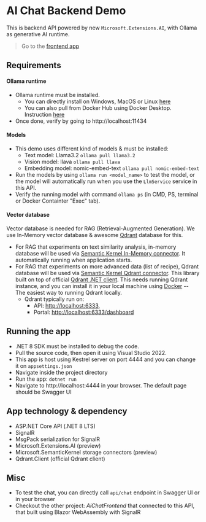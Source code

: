 # AI Chat Backend Demo
This is backend API powered by new `Microsoft.Extensions.AI`, with Ollama as generative AI runtime.

> Go to the [frontend app](https://github.com/ahmadnazif/AiChatFrontendDemo)

## Requirements
#### Ollama runtime
- Ollama runtime must be installed.
  - You can directly install on Windows, MacOS or Linux [here](https://ollama.com/download)
  - You can also pull from Docker Hub using Docker Desktop. Instruction [here](https://hub.docker.com/r/ollama/ollama)
- Once done, verify by going to http://localhost:11434
#### Models
- This demo uses different kind of models & must be installed:
  -  Text model: Llama3.2 `ollama pull llama3.2`
  -  Vision model: llava `ollama pull llava`
  -  Embedding model: nomic-embed-text `ollama pull nomic-embed-text`
- Run the models by using `ollama run <model_name>` to test the model, or the model will automatically run when you use the `LlmService` service in this API.
- Verify the running model with command `ollama ps` (in CMD, PS, terminal or Docker Containter "Exec" tab).
#### Vector database
Vector database is needed for RAG (Retrieval-Augmented Generation). We use In-Memory vector database & awesome [Qdrant](https://qdrant.tech/) database for this.
- For RAG that experiments on text similarity analysis, in-memory database will be used via [Semantic Kernel In-Memory connector](https://learn.microsoft.com/en-us/semantic-kernel/concepts/vector-store-connectors/out-of-the-box-connectors/inmemory-connector?pivots=programming-language-csharp). It automatically running when application starts.
- For RAG that experiments on more advanced data (list of recipe), Qdrant database will be used via [Semantic Kernel Qdrant connector](https://learn.microsoft.com/en-us/semantic-kernel/concepts/vector-store-connectors/out-of-the-box-connectors/qdrant-connector?pivots=programming-language-csharp). This library built on top of official [Qdrant .NET client](https://github.com/qdrant/qdrant-dotnet). This needs running Qdrant instance, and you can install it in your local machine using [Docker](https://qdrant.tech/documentation/quickstart/) -- The easiest way to running Qdrant locally.
  - Qdrant typically run on:
    - API: [http://localhost:6333](http://localhost:6333),
    - Portal: [http://localhost:6333/dashboard](http://localhost:6333/dashboard)

## Running the app
- .NET 8 SDK must be installed to debug the code.
- Pull the source code, then open it using Visual Studio 2022.
- This app is host using Kestrel server on port 4444 and you can change it on `appsettings.json`
- Navigate inside the project directory
- Run the app: `dotnet run`
- Navigate to http://localhost:4444 in your browser. The default page should be Swagger UI 
  
## App technology & dependency
- ASP.NET Core API (.NET 8 LTS)
- SignalR
- MsgPack serialization for SignalR
- Microsoft.Extensions.AI (preview)
- Microsoft.SemanticKernel storage connectors (preview)
- Qdrant.Client (official Qdrant client)

## Misc
- To test the chat, you can directly call `api/chat` endpoint in Swagger UI or in your browser
- Checkout the other project: *AiChatFrontend* that connected to this API, that built using Blazor WebAssembly with SignalR
